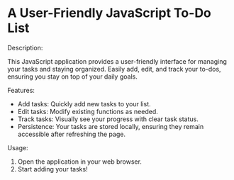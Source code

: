 # A User-Friendly JavaScript To-Do List

Description:  

This JavaScript application provides a user-friendly interface for managing your tasks and staying organized. Easily add, edit, and track your to-dos, ensuring you stay on top of your daily goals.  

Features:  

* Add tasks: Quickly add new tasks to your list.  
* Edit tasks: Modify existing functions as needed.  
* Track tasks: Visually see your progress with clear task status.  
* Persistence: Your tasks are stored locally, ensuring they remain accessible after refreshing the page.  

Usage:

1. Open the application in your web browser.
2. Start adding your tasks!

